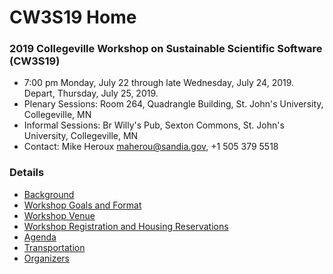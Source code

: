 
# CW3S19 Home

### 2019 Collegeville Workshop on Sustainable Scientific Software (CW3S19)

- 7:00 pm Monday, July 22 through late Wednesday, July 24, 2019.  Depart, Thursday, July 25, 2019.
- Plenary Sessions: Room 264, Quadrangle Building, St. John's University, Collegeville, MN
- Informal Sessions: Br Willy's Pub, Sexton Commons, St. John's University, Collegeville, MN
- Contact: Mike Heroux <maherou@sandia.gov>, +1 505 379 5518

### Details
- [Background](Background.md)
- [Workshop Goals and Format](GoalsFormat.md)
- [Workshop Venue](Venue.md)
- [Workshop Registration and Housing Reservations](Registration.md)
- [Agenda](Agenda.md)
- [Transportation](Transportation.md)
- [Organizers](Organizers.md)
